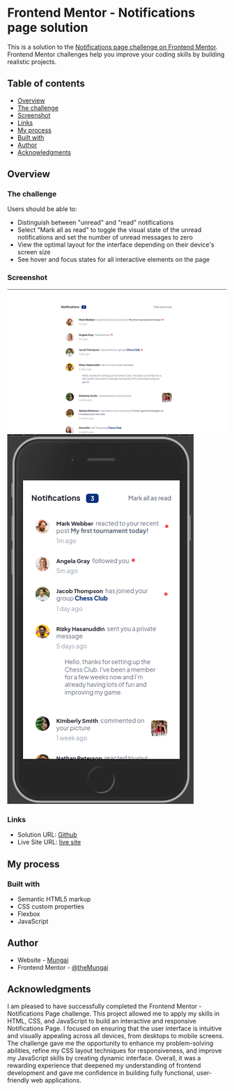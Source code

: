 # Frontend Mentor - Notifications page solution

This is a solution to the [Notifications page challenge on Frontend Mentor](https://www.frontendmentor.io/challenges/notifications-page-DqK5QAmKbC). Frontend Mentor challenges help you improve your coding skills by building realistic projects. 

## Table of contents

  - [Overview](#overview)
  - [The challenge](#the-challenge)
  - [Screenshot](#screenshot)
  - [Links](#links)
  - [My process](#my-process)
  - [Built with](#built-with)
  - [Author](#author)
  - [Acknowledgments](#acknowledgments)


## Overview

### The challenge

Users should be able to:

- Distinguish between "unread" and "read" notifications
- Select "Mark all as read" to toggle the visual state of the unread notifications and set the number of unread messages to zero
- View the optimal layout for the interface depending on their device's screen size
- See hover and focus states for all interactive elements on the page

### Screenshot

![](/screenshots/Desktop-notifications.png)
![](/screenshots/Mobile-notifications.png)


### Links

- Solution URL: [Github](https://github.com/theMungai/front-end-notification-page)
- Live Site URL: [live site](https://your-live-site-url.com)

## My process

### Built with

- Semantic HTML5 markup
- CSS custom properties
- Flexbox
- JavaScript



## Author

- Website - [Mungai](https://github.com/theMungai/front-end-notification-page)
- Frontend Mentor - [@theMungai](https://www.frontendmentor.io/profile/theMungai)


## Acknowledgments
I am pleased to have successfully completed the Frontend Mentor - Notifications Page challenge. This project allowed me to apply my skills in HTML, CSS, and JavaScript to build an interactive and responsive Notifications Page. I focused on ensuring that the user interface is intuitive and visually appealing across all devices, from desktops to mobile screens. The challenge gave me the opportunity to enhance my problem-solving abilities, refine my CSS layout techniques for responsiveness, and improve my JavaScript skills by creating dynamic interface. Overall, it was a rewarding experience that deepened my understanding of frontend development and gave me confidence in building fully functional, user-friendly web applications.
